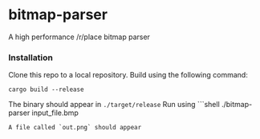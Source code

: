 bitmap-parser
===
A high performance /r/place bitmap parser
### Installation

Clone this repo to a local repository. Build using the following command:
```shell
cargo build --release
```
The binary should appear in `./target/release`
Run using ```shell
./bitmap-parser input_file.bmp
```
A file called `out.png` should appear
